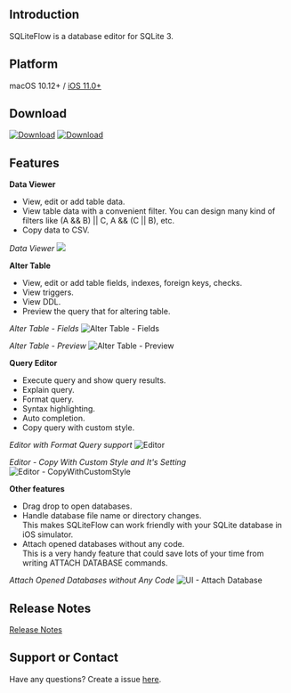 ## Introduction
SQLiteFlow is a database editor for SQLite 3.

## Platform
macOS 10.12+ / [iOS 11.0+](iOS)

## Download
[![Download](DownloadOnTheMacAppStore.svg)](https://itunes.apple.com/app/id1378587993)
[![Download](iOS/DownloadOnTheAppStore.svg)](https://itunes.apple.com/app/sqliteflow/id1406266008)

## Features

**Data Viewer**

- View, edit or add table data.
- View table data with a convenient filter. You can design many kind of filters like (A && B) \|\| C, A && (C \|\| B), etc.
- Copy data to CSV.

*Data Viewer*
![](DataView.png)


**Alter Table**

- View, edit or add table fields, indexes, foreign keys, checks.
- View triggers.
- View DDL.
- Preview the query that for altering table.


*Alter Table - Fields*
![Alter Table - Fields](AlterTable.png)

*Alter Table - Preview*
![Alter Table - Preview](AlterPreview.png)

**Query Editor**

- Execute query and show query results.
- Explain query.
- Format query.
- Syntax highlighting.
- Auto completion.
- Copy query with custom style.

*Editor with Format Query support*
![Editor](Editor.png)

*Editor - Copy With Custom Style and It's Setting*
![Editor - CopyWithCustomStyle](CopyWithCustomStyle.png)

**Other features**

- Drag drop to open databases.
- Handle database file name or directory changes.<br/>
  This makes SQLiteFlow can work friendly with your SQLite database in iOS simulator.
- Attach opened databases without any code.<br/>
  This is a very handy feature that could save lots of your time from writing ATTACH DATABASE commands.

*Attach Opened Databases without Any Code*
![UI - Attach Database](AttachDatabase.png)

## Release Notes
[Release Notes](ReleaseNotes)

## Support or Contact

Have any questions? Create a issue [here](https://github.com/SQLiteFlow/SQLiteFlow-Issues/issues).
